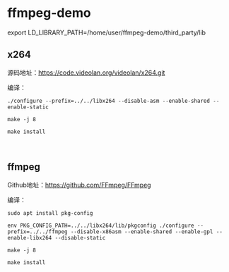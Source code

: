 # ffmpeg-demo

export LD_LIBRARY_PATH=/home/user/ffmpeg-demo/third_party/lib


## x264

源码地址：<https://code.videolan.org/videolan/x264.git>

编译：  
```
./configure --prefix=../../libx264 --disable-asm --enable-shared --enable-static

make -j 8

make install
```
&nbsp;

## ffmpeg

Github地址：<https://github.com/FFmpeg/FFmpeg>

编译：  
```
sudo apt install pkg-config

env PKG_CONFIG_PATH=../../libx264/lib/pkgconfig ./configure --prefix=../../ffmpeg --disable-x86asm --enable-shared --enable-gpl --enable-libx264 --disable-static

make -j 8

make install
```
&nbsp;